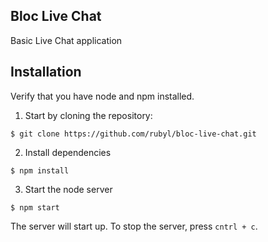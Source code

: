 ## Bloc Live Chat

Basic Live Chat application

## Installation

Verify that you have node and npm installed.

1. Start by cloning the repository:

```
$ git clone https://github.com/rubyl/bloc-live-chat.git
```
2. Install dependencies

```
$ npm install
```
3. Start the node server

```
$ npm start
```

The server will start up. To stop the server, press `cntrl + c`.
